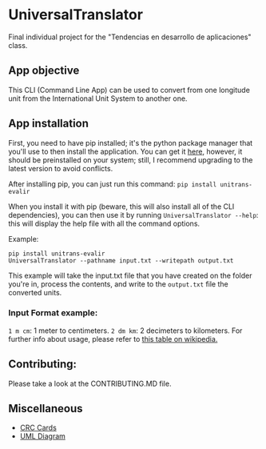 # UniversalTranslator
Final individual project for the "Tendencias en desarrollo de aplicaciones" class.

## App objective
This CLI (Command Line App) can be used to convert from one longitude unit from the International Unit System to another one.

## App installation
First, you need to have pip installed; it's the python package manager that you'll use to then install the application. You can get it [here](https://www.liquidweb.com/kb/install-pip-windows/), however, it should be preinstalled on your system; still, I recommend upgrading to the latest version to avoid conflicts.

After installing pip, you can just run this command: `pip install unitrans-evalir`

When you install it with pip (beware, this will also install all of the CLI dependencies), you can then use it by running `UniversalTranslator --help`: this will display the help file with all the command options.

Example:
```
pip install unitrans-evalir
UniversalTranslator --pathname input.txt --writepath output.txt
```

This example will take the input.txt file that you have created on the folder you're in, process the contents, and write to the `output.txt` file the converted units.

### Input Format example:
`1 m cm`: 1 meter to centimeters.
`2 dm km`: 2 decimeters to kilometers.
For further info about usage, please refer to [this table on wikipedia.](https://en.wikipedia.org/wiki/Metre)

## Contributing:
Please take a look at the CONTRIBUTING.MD file.


## Miscellaneous 
- [CRC Cards](https://www.dropbox.com/s/ziuwpm2cyhquio0/CRC%20responsiblity.png?dl=0)
- [UML Diagram](https://www.dropbox.com/s/634thy9jduy5mgd/UML%20Diagram.png?dl=0)
